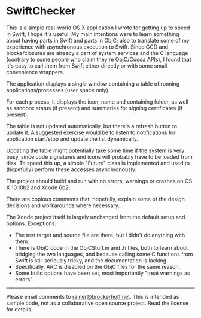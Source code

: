 SwiftChecker
============

This is a simple real-world OS X application I wrote for getting up to speed in Swift; I hope it's useful. My main intentions were to learn something about having parts in Swift and parts in ObjC; also to translate some of my experience with asynchronous execution to Swift. Since GCD and blocks/closures are already a part of system services and the C language (contrary to some people who claim they're ObjC/Cocoa APIs), I found that it's easy to call them from Swift either directly or with some small convenience wrappers.

The application displays a single window containing a table of running applications/processes (user space only).

For each process, it displays the icon, name and containing folder, as well as sandbox status (if present) and summaries for signing certificates (if present).

The table is not updated automatically, but there's a refresh button to update it. A suggested exercise would be to listen to notifications for application start/stop and update the list dynamically.

Updating the table might potentially take some time if the system is very busy, since code signatures and icons will probably have to be loaded from disk. To speed this up, a simple "Future" class is implemented and used to (hopefully) perform these accesses asynchronously.

The project should build and run with no errors, warnings or crashes on OS X 10.10b2 and Xcode 6b2.

There are copious comments that, hopefully, explain some of the design decisions and workarounds where necessary.

The Xcode project itself is largely unchanged from the default setup and options. Exceptions:
- The test target and source file are there, but I didn't do anything with them.
- There is ObjC code in the ObjCStuff.m and .h files, both to learn about bridging the two languages, and because calling some C functions from Swift is still seriously tricky, and the documentation is lacking.
- Specifically, ARC is disabled on the ObjC files for the same reason.
- Some build options have been set, most importantly "treat warnings as errors".

---
Please email comments to <rainer@brockerhoff.net>. This is intended as sample code, not as a collaborative open source project. Read the license for details.